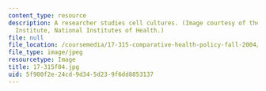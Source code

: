 ```yaml
---
content_type: resource
description: A researcher studies cell cultures. (Image courtesy of the National Eye
  Institute, National Institutes of Health.)
file: null
file_location: /coursemedia/17-315-comparative-health-policy-fall-2004/5f900f2e24cd9d345d239f6dd8853137_17-315f04.jpg
file_type: image/jpeg
resourcetype: Image
title: 17-315f04.jpg
uid: 5f900f2e-24cd-9d34-5d23-9f6dd8853137
---
```

